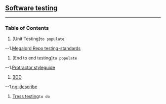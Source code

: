 ## [Software testing](https://en.wikipedia.org/wiki/Software_testing "Wikipedia software testing")
---
### Table of Contents
  1. [Unit Testing]`to populate`

  --1.[Megalord Repo testing-standards](https://github.com/megalord/testing-standards)
  1. [End to end testing]`to populate`

  --1.[Protractor styleguide](https://github.com/CarmenPopoviciu/protractor-styleguide "CarmenPopoviciu Repo")
  1. [BDD](https://en.wikipedia.org/wiki/Behavior-driven_development "wikipedia about bdd")

  --1.[ng-describe](https://github.com/kensho/ng-describe "Kesho repo")

  1. [Tress testing](https://en.wikipedia.org/wiki/Stress_testing_%28software%29 "Wikipedia about stress testing")`to do`
